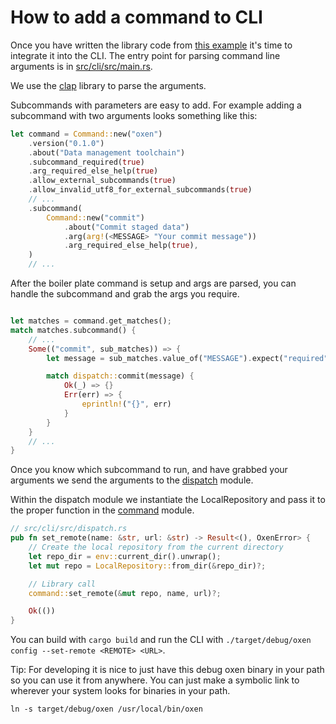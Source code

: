 # How to add a command to CLI

Once you have written the library code from [this example](AddLibraryCode.md) it's time to integrate it into the CLI. The entry point for parsing command line arguments is in [src/cli/src/main.rs](https://github.com/Oxen-AI/Oxen/blob/main/src/cli/src/main.rs). 

We use the [clap](https://docs.rs/clap/latest/clap/) library to parse the arguments.

Subcommands with parameters are easy to add. For example adding a subcommand with two arguments looks something like this:

```rust
let command = Command::new("oxen")
    .version("0.1.0")
    .about("Data management toolchain")
    .subcommand_required(true)
    .arg_required_else_help(true)
    .allow_external_subcommands(true)
    .allow_invalid_utf8_for_external_subcommands(true)
    // ...
    .subcommand(
        Command::new("commit")
            .about("Commit staged data")
            .arg(arg!(<MESSAGE> "Your commit message"))
            .arg_required_else_help(true),
    )
    // ...
```

After the boiler plate command is setup and args are parsed, you can handle the subcommand and grab the args you require.

```rust

let matches = command.get_matches();
match matches.subcommand() {
    // ...
    Some(("commit", sub_matches)) => {
        let message = sub_matches.value_of("MESSAGE").expect("required");

        match dispatch::commit(message) {
            Ok(_) => {}
            Err(err) => {
                eprintln!("{}", err)
            }
        }
    }
    // ...
}
```

Once you know which subcommand to run, and have grabbed your arguments we send the arguments to the [dispatch](https://github.com/Oxen-AI/Oxen/blob/main/src/cli/src/dispatch.rs) module.

Within the dispatch module we instantiate the LocalRepository and pass it to the proper function in the [command](https://github.com/Oxen-AI/Oxen/blob/main/src/lib/src/command.rs) module.

```rust
// src/cli/src/dispatch.rs
pub fn set_remote(name: &str, url: &str) -> Result<(), OxenError> {
    // Create the local repository from the current directory
    let repo_dir = env::current_dir().unwrap();
    let mut repo = LocalRepository::from_dir(&repo_dir)?;

    // Library call
    command::set_remote(&mut repo, name, url)?;

    Ok(())
}
```

You can build with `cargo build` and run the CLI with `./target/debug/oxen config --set-remote <REMOTE> <URL>`.

Tip: For developing it is nice to just have this debug oxen binary in your path so you can use it from anywhere. You can just make a symbolic link to wherever your system looks for binaries in your path.

```shell
ln -s target/debug/oxen /usr/local/bin/oxen
```
